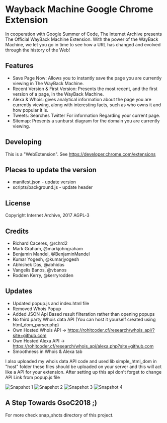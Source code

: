 # Wayback Machine Google Chrome Extension

In cooperation with Google Summer of Code, The Internet Archive presents
The Official WayBack Machine Extension. With the power of the WayBack Machine,
we let you go in time to see how a URL has changed and evolved through the
history of the Web!

## Features

- Save Page Now: Allows you to instantly save the page you are currently viewing
  in The WayBack Machine.
- Recent Version & First Version: Presents the most recent, and the first version
  of a page, in the WayBack Machine.
- Alexa & Whois: gives analytical information about the page you are currently
  viewing, along with interesting facts, such as who owns it and how popular
  it is.
- Tweets: Searches Twitter For information Regarding your current page.
- Sitemap: Presents a sunburst diagram for the domain you are currently viewing.

## Developing

This is a "WebExtension". See https://developer.chrome.com/extensions


## Places to update the version

- manifest.json - update version
- scripts/background.js - update header


## License

Copyright Internet Archive, 2017
AGPL-3


## Credits

- Richard Caceres, @rchrd2
- Mark Graham, @markjohngraham
- Benjamin Mandel, @BenjaminMandel
- Kumar Yogesh, @kumarjyogesh
- Abhishek Das, @abhidas
- Vangelis Banos, @vbanos
- Rodden Kerry, @kerryrodden

## Updates
 - Updated popup.js and index.html file
 - Removed Whois Popup
 - Added JSON Api Based result filteration rather than opening popups
 - No third party Whois data API (You can host it yourself created using html_dom_parser.php) 
 - Own Hosted Whois API -> https://rohitcoder.cf/research/whois_api/?site=github.com
 - Own Hosted Alexa API -> https://rohitcoder.cf/research/whois_api/alexa.php?site=github.com
 - Smoothness in Whois & Alexa tab
 
 I also uploaded my whois data API code and used lib simple_html_dom in "host" folder these files should be uploaded on your server and this will act like a API for your extension. After setting up this api don't forget to change API Link from popup.js file
 
![Snapshot 1](https://i.imgur.com/nkuFIWT.png)
![Snapshot 2](https://i.imgur.com/jLnON9U.png)
![Snapshot 3](https://i.imgur.com/BkObDFU.png)
![Snapshot 4](https://i.imgur.com/chp8CHw.png)

 ## A Step Towards GsoC2018 ;) 
 
For more check snap_shots directory of this project.
